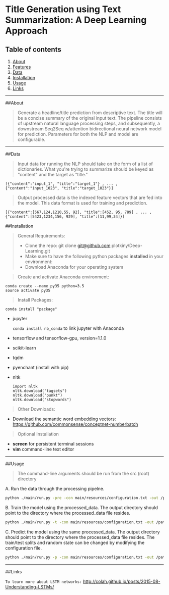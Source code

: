# Title Generation using Text Summarization: A Deep Learning Approach

## Table of contents
1. [About](#about)
2. [Features](#features)
3. [Data](#data)
4. [Installation](#installation)
5. [Usage](#usage)
6. [Links](#links)

---

##About <a name="about"></a>
>Generate a headline/title prediction from descriptive text. The title will be a concise summary of the original input text. The pipeline consists of upstream natural language processing steps, and subsequently, a downstream Seq2Seq w/attention bidirectional neural network model for prediction. Parameters for both the NLP and model are configurable.

---

##Data <a name="data"></a>

> Input data for running the NLP should take on the form of a list of dictionaries. What you're trying to summarize should be keyed as "content" and the target as "title."

    [{"content":"input_1", "title":"target_1"} , ... , {"content":"input_1023", "title":"target_1023"}]

>
> Output processed data is the indexed feature vectors that are fed into the model. This data format is used for training and prediction.

    [{"content":[567,124,1210,55, 92], "title":[452, 95, 789] , ... , {"content":[5423,1234,156, 929], "title":[11,99,34]}]

##Installation <a name="installation"></a>
>General Requirements:
>
>* Clone the repo: git clone git@github.com:plotkiny/Deep-Learning.git
>* Make sure to have the following python packages **installed** in your environment:
>* Download Anaconda for your operating system

>Create and activate Anaconda environment:

    conda create --name py35 python=3.5
    source activate py35

>Install Packages:
   
    conda install "package"
* jupyter  

    `conda install nb_conda` to link jupyter with Anaconda
* tensorflow and tensorflow-gpu, version=1.1.0
* scikit-learn
* tqdm
* pyenchant (install with pip)
* nltk

     `import nltk`  
     `nltk.download("tagsets")`  
     `nltk.download("punkt")`  
     `nltk.download("stopwords")`  

> Other Downloads:
* Download the semantic word embedding vectors: https://github.com/commonsense/conceptnet-numberbatch
>
>Optional Installation

* __screen__ for persistent terminal sessions
* __vim__ command-line text editor

---

##Usage <a name="usage"></a>
>The command-line arguments should be run from the src (root) directory


A.	Run the data through the processing pipelne.
```bash
python ./main/run.py -pre -con main/resources/configuration.txt -out /path_to_output_directory
```
B.	Train the model using the processed_data. The output directory should point to the directory where the processed_data file resides. 
```bash
python ./main/run.py -t -con main/resources/configuration.txt -out /path_to_output_directory
```
C.	Predict the model using the same processed_data. The output directory should point to the directory where the processed_data file resides. The train/test splits and random state can be changed by modifying the configuration file. 
```bash
python ./main/run.py -p -con main/resources/configuration.txt -out /path_to_output_directory
```
---

##Links <a name="links"></a>

`To learn more about LSTM networks:` http://colah.github.io/posts/2015-08-Understanding-LSTMs/

